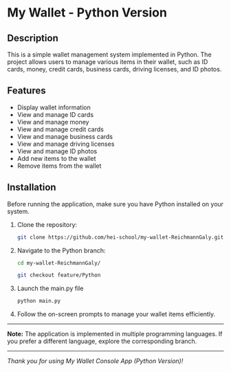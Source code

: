 # My Wallet - Python Version

## Description

This is a simple wallet management system implemented in Python. The project allows users to manage various items in their wallet, such as ID cards, money, credit cards, business cards, driving licenses, and ID photos.

## Features

- Display wallet information
- View and manage ID cards
- View and manage money
- View and manage credit cards
- View and manage business cards
- View and manage driving licenses
- View and manage ID photos
- Add new items to the wallet
- Remove items from the wallet

## Installation
Before running the application, make sure you have Python installed on your system.

1. Clone the repository:

   ```bash
   git clone https://github.com/hei-school/my-wallet-ReichmannGaly.git

2. Navigate to the Python branch:
    ```bash
    cd my-wallet-ReichmannGaly/

    git checkout feature/Python

3. Launch the main.py file
    ```bash
    python main.py

4. Follow the on-screen prompts to manage your wallet items efficiently.

---

**Note:** The application is implemented in multiple programming languages. If you prefer a different language, explore the corresponding branch.

---

*Thank you for using My Wallet Console App (Python Version)!*
